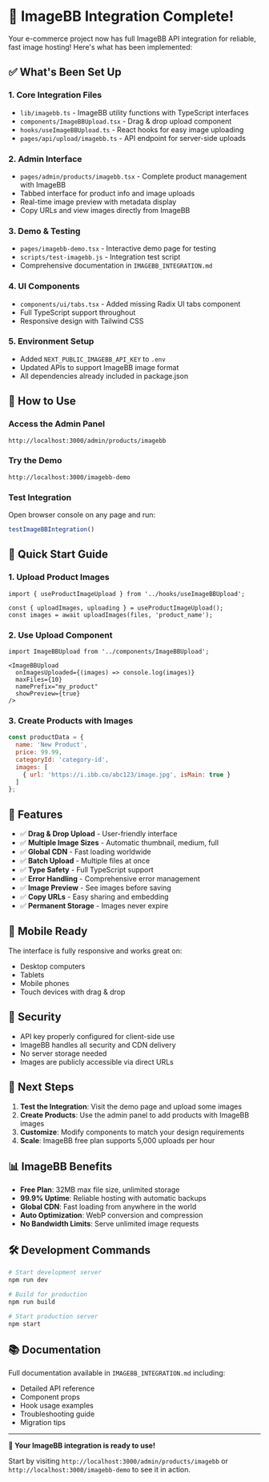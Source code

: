# 🎉 ImageBB Integration Complete!

Your e-commerce project now has full ImageBB API integration for reliable, fast image hosting! Here's what has been implemented:

## ✅ What's Been Set Up

### 1. **Core Integration Files**
- `lib/imagebb.ts` - ImageBB utility functions with TypeScript interfaces
- `components/ImageBBUpload.tsx` - Drag & drop upload component  
- `hooks/useImageBBUpload.ts` - React hooks for easy image uploading
- `pages/api/upload/imagebb.ts` - API endpoint for server-side uploads

### 2. **Admin Interface**
- `pages/admin/products/imagebb.tsx` - Complete product management with ImageBB
- Tabbed interface for product info and image uploads
- Real-time image preview with metadata display
- Copy URLs and view images directly from ImageBB

### 3. **Demo & Testing**
- `pages/imagebb-demo.tsx` - Interactive demo page for testing
- `scripts/test-imagebb.js` - Integration test script
- Comprehensive documentation in `IMAGEBB_INTEGRATION.md`

### 4. **UI Components**
- `components/ui/tabs.tsx` - Added missing Radix UI tabs component
- Full TypeScript support throughout
- Responsive design with Tailwind CSS

### 5. **Environment Setup**
- Added `NEXT_PUBLIC_IMAGEBB_API_KEY` to `.env`
- Updated APIs to support ImageBB image format
- All dependencies already included in package.json

## 🚀 How to Use

### **Access the Admin Panel**
```
http://localhost:3000/admin/products/imagebb
```

### **Try the Demo**
```
http://localhost:3000/imagebb-demo
```

### **Test Integration**
Open browser console on any page and run:
```javascript
testImageBBIntegration()
```

## 🔧 Quick Start Guide

### 1. **Upload Product Images**
```tsx
import { useProductImageUpload } from '../hooks/useImageBBUpload';

const { uploadImages, uploading } = useProductImageUpload();
const images = await uploadImages(files, 'product_name');
```

### 2. **Use Upload Component**
```tsx
import ImageBBUpload from '../components/ImageBBUpload';

<ImageBBUpload
  onImagesUploaded={(images) => console.log(images)}
  maxFiles={10}
  namePrefix="my_product"
  showPreview={true}
/>
```

### 3. **Create Products with Images**
```javascript
const productData = {
  name: 'New Product',
  price: 99.99,
  categoryId: 'category-id',
  images: [
    { url: 'https://i.ibb.co/abc123/image.jpg', isMain: true }
  ]
};
```

## 🌟 Features

- ✅ **Drag & Drop Upload** - User-friendly interface
- ✅ **Multiple Image Sizes** - Automatic thumbnail, medium, full
- ✅ **Global CDN** - Fast loading worldwide
- ✅ **Batch Upload** - Multiple files at once
- ✅ **Type Safety** - Full TypeScript support
- ✅ **Error Handling** - Comprehensive error management
- ✅ **Image Preview** - See images before saving
- ✅ **Copy URLs** - Easy sharing and embedding
- ✅ **Permanent Storage** - Images never expire

## 📱 Mobile Ready

The interface is fully responsive and works great on:
- Desktop computers
- Tablets  
- Mobile phones
- Touch devices with drag & drop

## 🔐 Security

- API key properly configured for client-side use
- ImageBB handles all security and CDN delivery
- No server storage needed
- Images are publicly accessible via direct URLs

## 🎯 Next Steps

1. **Test the Integration**: Visit the demo page and upload some images
2. **Create Products**: Use the admin panel to add products with ImageBB images  
3. **Customize**: Modify components to match your design requirements
4. **Scale**: ImageBB free plan supports 5,000 uploads per hour

## 📊 ImageBB Benefits

- **Free Plan**: 32MB max file size, unlimited storage
- **99.9% Uptime**: Reliable hosting with automatic backups
- **Global CDN**: Fast loading from anywhere in the world
- **Auto Optimization**: WebP conversion and compression
- **No Bandwidth Limits**: Serve unlimited image requests

## 🛠 Development Commands

```bash
# Start development server
npm run dev

# Build for production  
npm run build

# Start production server
npm start
```

## 📚 Documentation

Full documentation available in `IMAGEBB_INTEGRATION.md` including:
- Detailed API reference
- Component props
- Hook usage examples  
- Troubleshooting guide
- Migration tips

---

**🎉 Your ImageBB integration is ready to use!** 

Start by visiting `http://localhost:3000/admin/products/imagebb` or `http://localhost:3000/imagebb-demo` to see it in action.
